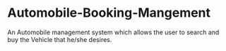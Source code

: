 # Automobile-Booking-Mangement
An Automobile management system which allows the user to search and buy the Vehicle that he/she desires.

